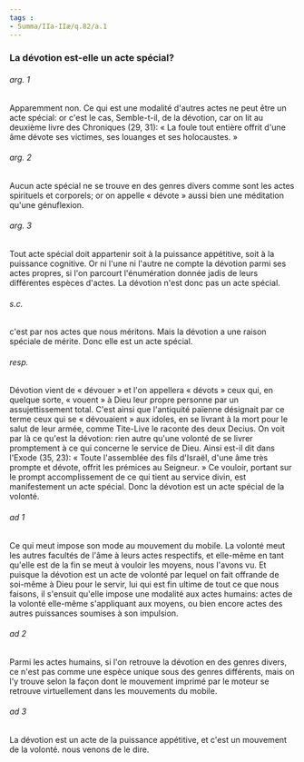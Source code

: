 ```yaml
---
tags : 
- Summa/IIa-IIæ/q.82/a.1
---
```


### La dévotion est-elle un acte spécial?

###### arg. 1
Apparemment non. Ce qui est une modalité d'autres actes ne peut être un acte spécial: or c'est le cas, Semble-t-il, de la dévotion, car on lit au deuxième livre des Chroniques (29, 31): « La foule tout entière offrit d'une âme dévote ses victimes, ses louanges et ses holocaustes. » 

###### arg. 2
Aucun acte spécial ne se trouve en des genres divers comme sont les actes spirituels et corporels; or on appelle « dévote » aussi bien une méditation qu'une génuflexion. 

###### arg. 3
Tout acte spécial doit appartenir soit à la puissance appétitive, soit à la puissance cognitive. Or ni l'une ni l'autre ne compte la dévotion parmi ses actes propres, si l'on parcourt l'énumération donnée jadis de leurs différentes espèces d'actes. La dévotion n'est donc pas un acte spécial. 

###### s.c.
c'est par nos actes que nous méritons. Mais la dévotion a une raison spéciale de mérite. Donc elle est un acte spécial. 

###### resp.
Dévotion vient de « dévouer » et l'on appellera « dévots » ceux qui, en quelque sorte, « vouent » à Dieu leur propre personne par un assujettissement total. C'est ainsi que l'antiquité païenne désignait par ce terme ceux qui se « dévouaient » aux idoles, en se livrant à la mort pour le salut de leur armée, comme Tite-Live le raconte des deux Decius. On voit par là ce qu'est la dévotion: rien autre qu'une volonté de se livrer promptement à ce qui concerne le service de Dieu. Ainsi est-il dit dans l'Exode (35, 23): « Toute l'assemblée des fils d'Israël, d'une âme très prompte et dévote, offrit les prémices au Seigneur. » Ce vouloir, portant sur le prompt accomplissement de ce qui tient au service divin, est manifestement un acte spécial. Donc la dévotion est un acte spécial de la volonté. 

###### ad 1
Ce qui meut impose son mode au mouvement du mobile. La volonté meut les autres facultés de l'âme à leurs actes respectifs, et elle-même en tant qu'elle est de la fin se meut à vouloir les moyens, nous l'avons vu. Et puisque la dévotion est un acte de volonté par lequel on fait offrande de soi-même à Dieu pour le servir, lui qui est fin ultime de tout ce que nous faisons, il s'ensuit qu'elle impose une modalité aux actes humains: actes de la volonté elle-même s'appliquant aux moyens, ou bien encore actes des autres puissances soumises à son impulsion. 

###### ad 2
Parmi les actes humains, si l'on retrouve la dévotion en des genres divers, ce n'est pas comme une espèce unique sous des genres différents, mais on l'y trouve selon la façon dont le mouvement imprimé par le moteur se retrouve virtuellement dans les mouvements du mobile. 

###### ad 3
La dévotion est un acte de la puissance appétitive, et c'est un mouvement de la volonté. nous venons de le dire. 

